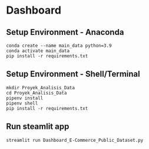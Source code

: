 # Dashboard

## Setup Environment - Anaconda
```
conda create --name main_data python=3.9
conda activate main_data
pip install -r requirements.txt
```

## Setup Environment - Shell/Terminal
```
mkdir Proyek_Analisis_Data
cd Proyek_Analisis_Data
pipenv install
pipenv shell
pip install -r requirements.txt
```

## Run steamlit app
```
streamlit run Dashboard_E-Commerce_Public_Dataset.py
```
